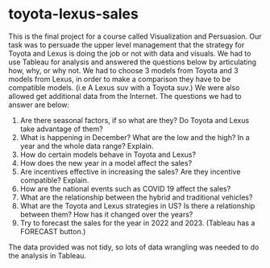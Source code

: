 # toyota-lexus-sales
This is the final project for a course called Visualization and Persuasion. Our task was to persuade the upper level management that the strategy for Toyota and Lexus is doing the job or not with data and visuals. We had to use Tableau for analysis and answered the questions below by articulating how, why, or why not. We had to choose 3 models from Toyota and 3 models from Lexus, in order to make a comparison they have to be compatible models. (i.e A Lexus suv with a Toyota suv.) We were also allowed get additional data from the Internet. The questions we had to answer are below:
1.	Are there seasonal factors, if so what are they? Do Toyota and Lexus take advantage of them?
2.	What is happening in December? What are the low and the high? In a year and the whole data range? Explain.
3.	How do certain models behave in Toyota and Lexus?
4.	 How does the new year in a model affect the sales?
5.	Are incentives effective in increasing the sales? Are they incentive compatible? Explain.
6.	How are the national events such as COVID 19 affect the sales?
7.	What are the relationship between the hybrid and traditional vehicles?
8.	What are the Toyota and Lexus strategies in US? Is there a relationship between them? How has it changed over the years?
9.	Try to forecast the sales for the year in 2022 and 2023. (Tableau has a FORECAST button.)

The data provided was not tidy, so lots of data wrangling was needed to do the analysis in Tableau.
